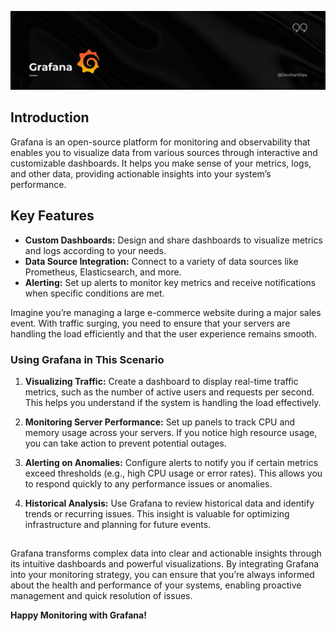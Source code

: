 ![Grafana](header_1.png)

## Introduction

Grafana is an open-source platform for monitoring and observability that enables you to visualize data from various sources through interactive and customizable dashboards. It helps you make sense of your metrics, logs, and other data, providing actionable insights into your system’s performance.

## Key Features

- **Custom Dashboards:** Design and share dashboards to visualize metrics and logs according to your needs.
- **Data Source Integration:** Connect to a variety of data sources like Prometheus, Elasticsearch, and more.
- **Alerting:** Set up alerts to monitor key metrics and receive notifications when specific conditions are met.

Imagine you’re managing a large e-commerce website during a major sales event. With traffic surging, you need to ensure that your servers are handling the load efficiently and that the user experience remains smooth.

### Using Grafana in This Scenario

1. **Visualizing Traffic:** Create a dashboard to display real-time traffic metrics, such as the number of active users and requests per second. This helps you understand if the system is handling the load effectively.
   
2. **Monitoring Server Performance:** Set up panels to track CPU and memory usage across your servers. If you notice high resource usage, you can take action to prevent potential outages.
   
3. **Alerting on Anomalies:** Configure alerts to notify you if certain metrics exceed thresholds (e.g., high CPU usage or error rates). This allows you to respond quickly to any performance issues or anomalies.

4. **Historical Analysis:** Use Grafana to review historical data and identify trends or recurring issues. This insight is valuable for optimizing infrastructure and planning for future events.

## 

Grafana transforms complex data into clear and actionable insights through its intuitive dashboards and powerful visualizations. By integrating Grafana into your monitoring strategy, you can ensure that you’re always informed about the health and performance of your systems, enabling proactive management and quick resolution of issues.

**Happy Monitoring with Grafana!**
